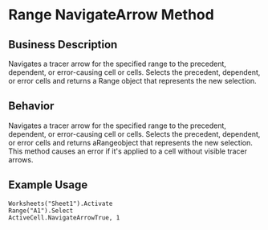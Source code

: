 # Range NavigateArrow Method

## Business Description
Navigates a tracer arrow for the specified range to the precedent, dependent, or error-causing cell or cells. Selects the precedent, dependent, or error cells and returns a Range object that represents the new selection.

## Behavior
Navigates a tracer arrow for the specified range to the precedent, dependent, or error-causing cell or cells. Selects the precedent, dependent, or error cells and returns aRangeobject that represents the new selection. This method causes an error if it's applied to a cell without visible tracer arrows.

## Example Usage
```vba
Worksheets("Sheet1").Activate 
Range("A1").Select 
ActiveCell.NavigateArrowTrue, 1
```